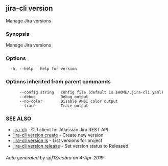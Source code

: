 ## jira-cli version

Manage Jira versions

### Synopsis

Manage Jira versions

### Options

```
  -h, --help   help for version
```

### Options inherited from parent commands

```
      --config string   config file (default is $HOME/.jira-cli.yaml)
      --debug           Debug output
      --no-color        Disable ANSI color output
      --trace           Trace output
```

### SEE ALSO

* [jira-cli](jira-cli.md)	 - CLI client for Atlassian Jira REST API.
* [jira-cli version create](jira-cli_version_create.md)	 - Create new version
* [jira-cli version ls](jira-cli_version_ls.md)	 - List versions for project
* [jira-cli version release](jira-cli_version_release.md)	 - Set version status to Released

###### Auto generated by spf13/cobra on 4-Apr-2019
